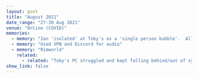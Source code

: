 ```yaml
---
layout: post
title: "August 2021"
date_range: "27-30 Aug 2021"
venue: "Online (COVID)"
memories:
  - memory: "Ian 'isolated' at Toby's as a 'single person bubble'.  All others played online."
  - memory: "Used VPN and Discord for audio"
  - memory: "Rimworld"
    related:
      - related: "Toby's PC struggled and kept falling behind/out of sync."
show_link: false
---
```

